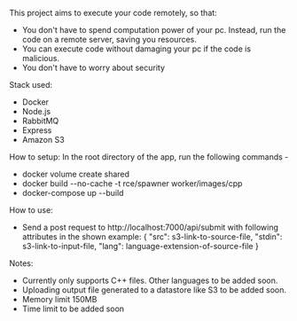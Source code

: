 This project aims to execute your code remotely, so that:

- You don't have to spend computation power of your pc. Instead, run the code on a remote server, saving you resources.
- You can execute code without damaging your pc if the code is malicious.
- You don't have to worry about security

Stack used:

- Docker
- Node.js
- RabbitMQ
- Express
- Amazon S3

How to setup:
In the root directory of the app, run the following commands -

- docker volume create shared
- docker build --no-cache -t rce/spawner worker/images/cpp
- docker-compose up --build

How to use:

- Send a post request to http://localhost:7000/api/submit with following attributes in the shown example:
  {
  "src": s3-link-to-source-file,
  "stdin": s3-link-to-input-file,
  "lang": language-extension-of-source-file
  }

Notes:

- Currently only supports C++ files. Other languages to be added soon.
- Uploading output file generated to a datastore like S3 to be added soon.
- Memory limit 150MB
- Time limit to be added soon
